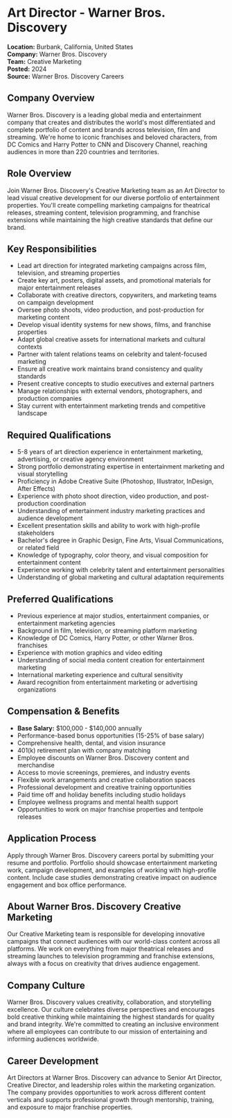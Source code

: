 # Art Director - Warner Bros. Discovery
**Location:** Burbank, California, United States  
**Company:** Warner Bros. Discovery  
**Team:** Creative Marketing  
**Posted:** 2024  
**Source:** Warner Bros. Discovery Careers  

## Company Overview
Warner Bros. Discovery is a leading global media and entertainment company that creates and distributes the world's most differentiated and complete portfolio of content and brands across television, film and streaming. We're home to iconic franchises and beloved characters, from DC Comics and Harry Potter to CNN and Discovery Channel, reaching audiences in more than 220 countries and territories.

## Role Overview
Join Warner Bros. Discovery's Creative Marketing team as an Art Director to lead visual creative development for our diverse portfolio of entertainment properties. You'll create compelling marketing campaigns for theatrical releases, streaming content, television programming, and franchise extensions while maintaining the high creative standards that define our brand.

## Key Responsibilities
- Lead art direction for integrated marketing campaigns across film, television, and streaming properties
- Create key art, posters, digital assets, and promotional materials for major entertainment releases
- Collaborate with creative directors, copywriters, and marketing teams on campaign development
- Oversee photo shoots, video production, and post-production for marketing content
- Develop visual identity systems for new shows, films, and franchise properties
- Adapt global creative assets for international markets and cultural contexts
- Partner with talent relations teams on celebrity and talent-focused marketing
- Ensure all creative work maintains brand consistency and quality standards
- Present creative concepts to studio executives and external partners
- Manage relationships with external vendors, photographers, and production companies
- Stay current with entertainment marketing trends and competitive landscape

## Required Qualifications
- 5-8 years of art direction experience in entertainment marketing, advertising, or creative agency environment
- Strong portfolio demonstrating expertise in entertainment marketing and visual storytelling
- Proficiency in Adobe Creative Suite (Photoshop, Illustrator, InDesign, After Effects)
- Experience with photo shoot direction, video production, and post-production coordination
- Understanding of entertainment industry marketing practices and audience development
- Excellent presentation skills and ability to work with high-profile stakeholders
- Bachelor's degree in Graphic Design, Fine Arts, Visual Communications, or related field
- Knowledge of typography, color theory, and visual composition for entertainment content
- Experience working with celebrity talent and entertainment personalities
- Understanding of global marketing and cultural adaptation requirements

## Preferred Qualifications
- Previous experience at major studios, entertainment companies, or entertainment marketing agencies
- Background in film, television, or streaming platform marketing
- Knowledge of DC Comics, Harry Potter, or other Warner Bros. franchises
- Experience with motion graphics and video editing
- Understanding of social media content creation for entertainment marketing
- International marketing experience and cultural sensitivity
- Award recognition from entertainment marketing or advertising organizations

## Compensation & Benefits
- **Base Salary:** $100,000 - $140,000 annually
- Performance-based bonus opportunities (15-25% of base salary)
- Comprehensive health, dental, and vision insurance
- 401(k) retirement plan with company matching
- Employee discounts on Warner Bros. Discovery content and merchandise
- Access to movie screenings, premieres, and industry events
- Flexible work arrangements and creative collaboration spaces
- Professional development and creative training opportunities
- Paid time off and holiday benefits including studio holidays
- Employee wellness programs and mental health support
- Opportunities to work on major franchise properties and tentpole releases

## Application Process
Apply through Warner Bros. Discovery careers portal by submitting your resume and portfolio. Portfolio should showcase entertainment marketing work, campaign development, and examples of working with high-profile content. Include case studies demonstrating creative impact on audience engagement and box office performance.

## About Warner Bros. Discovery Creative Marketing
Our Creative Marketing team is responsible for developing innovative campaigns that connect audiences with our world-class content across all platforms. We work on everything from major theatrical releases and streaming launches to television programming and franchise extensions, always with a focus on creativity that drives audience engagement.

## Company Culture
Warner Bros. Discovery values creativity, collaboration, and storytelling excellence. Our culture celebrates diverse perspectives and encourages bold creative thinking while maintaining the highest standards for quality and brand integrity. We're committed to creating an inclusive environment where all employees can contribute to our mission of entertaining and informing audiences worldwide.

## Career Development
Art Directors at Warner Bros. Discovery can advance to Senior Art Director, Creative Director, and leadership roles within the marketing organization. The company provides opportunities to work across different content verticals and supports professional growth through mentorship, training, and exposure to major franchise properties.